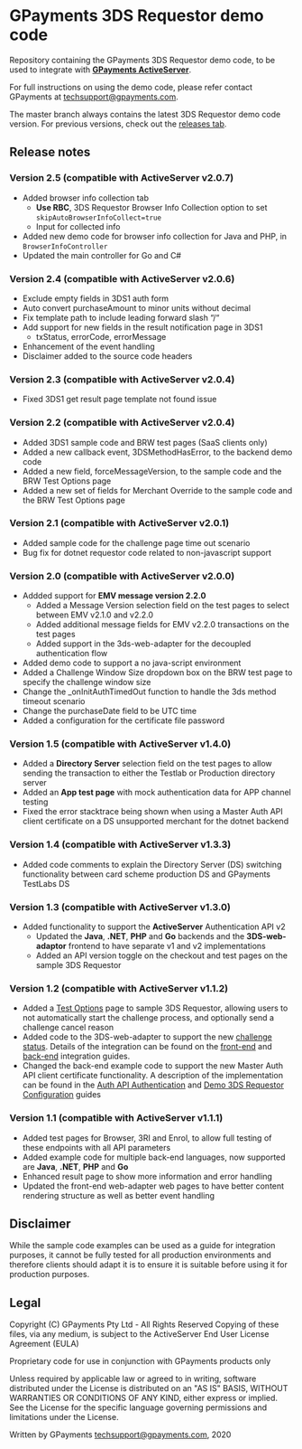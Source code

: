 # GPayments 3DS Requestor demo code

Repository containing the GPayments 3DS Requestor demo code, to be used to integrate with [**GPayments ActiveServer**](https://www.gpayments.com/solutions/3ds-server-activeserver/).

For full instructions on using the demo code, please refer contact GPayments at techsupport@gpayments.com.

The master branch always contains the latest 3DS Requestor demo code version. For previous versions, check out the [releases tab](https://github.com/gpayments/gp-3ds-requestor-demo/releases). 

## Release notes

### Version 2.5 (compatible with ActiveServer v2.0.7)
* Added browser info collection tab
    * **Use RBC**, 3DS Requestor Browser Info Collection option to set `skipAutoBrowserInfoCollect=true`
    * Input for collected info
* Added new demo code for browser info collection for Java and PHP, in `BrowserInfoController`
* Updated the main controller for Go and C#

### Version 2.4 (compatible with ActiveServer v2.0.6)
* Exclude empty fields in 3DS1 auth form
* Auto convert purchaseAmount to minor units without decimal
* Fix template path to include leading forward slash “/“
* Add support for new fields in the result notification page in 3DS1
    * txStatus, errorCode, errorMessage
* Enhancement of the event handling
* Disclaimer added to the source code headers

### Version 2.3 (compatible with ActiveServer v2.0.4)
* Fixed 3DS1 get result page template not found issue

### Version 2.2 (compatible with ActiveServer v2.0.4)
* Added 3DS1 sample code and BRW test pages (SaaS clients only)
* Added a new callback event, 3DSMethodHasError, to the backend demo code
* Added a new field, forceMessageVersion, to the sample code and the BRW Test Options page
* Added a new set of fields for Merchant Override to the sample code and the BRW Test Options page

### Version 2.1 (compatible with ActiveServer v2.0.1)
* Added sample code for the challenge page time out scenario
* Bug fix for dotnet requestor code related to non-javascript support

### Version 2.0 (compatible with ActiveServer v2.0.0)
* Addded support for **EMV message version 2.2.0**
	* Added a Message Version selection field on the test pages to select between EMV v2.1.0 and v2.2.0
	* Added additional message fields for EMV v2.2.0 transactions on the test pages
	* Added support in the 3ds-web-adapter for the decoupled authentication flow
* Added demo code to support a no java-script environment
* Added a Challenge Window Size dropdown box on the BRW test page to specify the challenge window size
* Change the _onInitAuthTimedOut function to handle the 3ds method timeout scenario
* Change the purchaseDate field to be UTC time
* Added a configuration for the certificate file password

### Version 1.5 (compatible with ActiveServer v1.4.0)
* Added a **Directory Server** selection field on the test pages to allow sending the transaction to either the Testlab or Production directory server
* Added an **App test page** with mock authentication data for APP channel testing
* Fixed the error stacktrace being shown when using a Master Auth API client certificate on a DS unsupported merchant for the dotnet backend

### Version 1.4 (compatible with ActiveServer v1.3.3)
* Added code comments to explain the Directory Server (DS) switching functionality between card scheme production DS and GPayments TestLabs DS  

### Version 1.3 (compatible with ActiveServer v1.3.0)
* Added functionality to support the **ActiveServer** Authentication API v2
  * Updated the **Java**, **.NET**, **PHP** and **Go** backends and the **3DS-web-adaptor** frontend to have separate v1 and v2 implementations
  * Added an API version toggle on the checkout and test pages on the sample 3DS Requestor

### Version 1.2 (compatible with ActiveServer v1.1.2)
* Added a [Test Options](http://docs.activeserver.cloud/en/guides/integration/integration-guide/front_end/#continue-challenge-process) page to sample 3DS Requestor, allowing users to not automatically start the challenge process, and optionally send a challenge cancel reason
* Added code to the 3DS-web-adapter to support the new [challenge status](https://docs.activeserver.cloud/en/api/auth/#/ThreeDS%20Authentication/Update%20Challenge%20Status). Details of the integration can be found on the [front-end](http://docs.activeserver.cloud/en/guides/integration/integration-guide/front_end.md#continue-challenge-process) and [back-end](http://docs.activeserver.cloud/en/guides/integration/integration-guide/back_end.md#cancel-challenge-flow) integration guides.
* Changed the back-end example code to support the new Master Auth API client certificate functionality. A description of the implementation can be found in the [Auth API Authentication](http://docs.activeserver.cloud/en/api_document_overview.md#auth-api-authentication) and [Demo 3DS Requestor Configuration](http://docs.activeserver.cloud/en/guides/integration/integration-guide/introduction.md#demo-3ds-requestor-configuration) guides 

### Version 1.1 (compatible with ActiveServer v1.1.1)
* Added test pages for Browser, 3RI and Enrol, to allow full testing of these endpoints with all API parameters
* Added example code for multiple back-end languages, now supported are **Java**, **.NET**, **PHP** and **Go**
* Enhanced result page to show more information and error handling
* Updated the front-end web-adapter web pages to have better content rendering structure as well as better event handling

## Disclaimer

While the sample code examples can be used as a guide for integration purposes, it cannot be fully tested for all production environments and therefore clients should adapt it is to ensure it is suitable before using it for production purposes.

## Legal

Copyright (C) GPayments Pty Ltd - All Rights Reserved
Copying of these files, via any medium, is subject to the 
ActiveServer End User License Agreement (EULA)
 
Proprietary code for use in conjunction with GPayments products only

Unless required by applicable law or agreed to in writing, software
distributed under the License is distributed on an "AS IS" BASIS,
WITHOUT WARRANTIES OR CONDITIONS OF ANY KIND, either express or implied.
See the License for the specific language governing permissions and
limitations under the License.

Written by GPayments <techsupport@gpayments.com>, 2020

